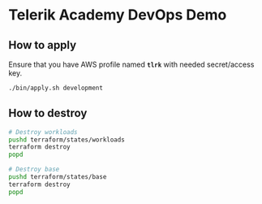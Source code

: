 Telerik Academy DevOps Demo
====

## How to apply

Ensure that you have AWS profile named __```tlrk```__ with needed secret/access key.

```bash
./bin/apply.sh development
```

## How to destroy
```bash
# Destroy workloads
pushd terraform/states/workloads
terraform destroy
popd

# Destroy base
pushd terraform/states/base
terraform destroy
popd
```